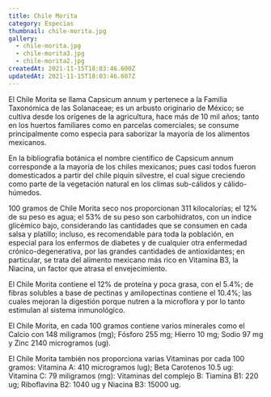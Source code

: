 ```yaml
---
title: Chile Morita
category: Especias
thumbnail: chile-morita.jpg
gallery:
  - chile-morita.jpg
  - chile-morita3.jpg
  - chile-morita2.jpg
createdAt: 2021-11-15T18:03:46.600Z
updatedAt: 2021-11-15T18:03:46.607Z
---
```

El Chile Morita se llama Capsicum annum y pertenece a la Familia Taxonómica de las Solanaceae; es un arbusto originario de México; se cultiva desde los orígenes de la agricultura, hace más de 10 mil años; tanto en los huertos familiares como en parcelas comerciales; se consume principalmente como especia para saborizar la mayoría de los alimentos mexicanos.

En la bibliografia botánica el nombre científico de Capsicum annum corresponde a la mayoría de los chiles mexicanos; pues casi todos fueron domesticados a partir del chile piquín silvestre, el cual sigue creciendo como parte de la vegetación natural en los climas sub-cálidos y cálido-húmedos.

100 gramos de Chile Morita seco nos proporcionan 311 kilocalorías; el 12% de su peso es agua; el 53% de su peso son carbohidratos, con un indice glicémico bajo, considerando las cantidades que se consumen en cada salsa y platillo; incluso, es recomendable para toda la población, en especial para los enfermos de diabetes y de cualquier otra enfermedad crónico-degenerativa, por las grandes cantidades de antioxidantes; en particular, se trata del alimento mexicano más rico en Vitamina B3, la Niacina, un factor que atrasa el envejecimiento.

El Chile Morita contiene el 12% de proteína y poca grasa, con el 5.4%; de fibras solubles a base de pectinas y amilopectinas contiene el 10.4%; las cuales mejoran la digestión porque nutren a la microflora y por lo tanto estimulan al sistema inmunológico.


El Chile Morita, en cada 100 gramos contiene varios minerales como el Calcio con 148 miligramos (mg); Fósforo 255 mg; Hierro 10 mg; Sodio 97 mg y Zinc 2140 microgramos (ug).

El Chile Morita también nos proporciona varias Vitaminas por cada 100 gramos: Vitamina A: 410 microgramos lug); Beta Carotenos 10.5 ug: Vitamina C: 79 miligramos (mg): Vitaminas del complejo B: Tiamina B1: 220 ug; Riboflavina B2: 1040 ug y Niacina B3: 15000 ug.